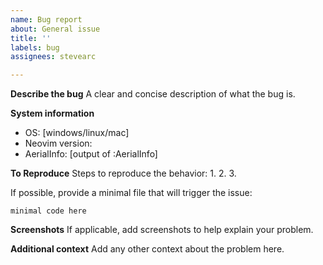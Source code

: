 ```yaml
---
name: Bug report
about: General issue
title: ''
labels: bug
assignees: stevearc

---
```


**Describe the bug**
A clear and concise description of what the bug is.

**System information**
- OS: [windows/linux/mac]
- Neovim version:
- AerialInfo: [output of :AerialInfo]

**To Reproduce**
Steps to reproduce the behavior:
1. 
2.
3. 

If possible, provide a minimal file that will trigger the issue:
```
minimal code here
```

**Screenshots**
If applicable, add screenshots to help explain your problem.

**Additional context**
Add any other context about the problem here.
